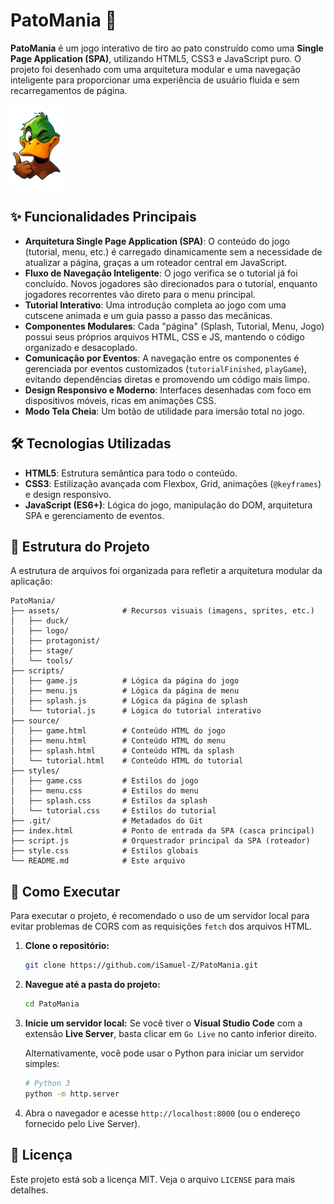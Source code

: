 # PatoMania 🦆

**PatoMania** é um jogo interativo de tiro ao pato construído como uma **Single Page Application (SPA)**, utilizando HTML5, CSS3 e JavaScript puro. O projeto foi desenhado com uma arquitetura modular e uma navegação inteligente para proporcionar uma experiência de usuário fluida e sem recarregamentos de página.

![Logo](assets/logo/logo-mini.png)

## ✨ Funcionalidades Principais

- **Arquitetura Single Page Application (SPA)**: O conteúdo do jogo (tutorial, menu, etc.) é carregado dinamicamente sem a necessidade de atualizar a página, graças a um roteador central em JavaScript.
- **Fluxo de Navegação Inteligente**: O jogo verifica se o tutorial já foi concluído. Novos jogadores são direcionados para o tutorial, enquanto jogadores recorrentes vão direto para o menu principal.
- **Tutorial Interativo**: Uma introdução completa ao jogo com uma cutscene animada e um guia passo a passo das mecânicas.
- **Componentes Modulares**: Cada "página" (Splash, Tutorial, Menu, Jogo) possui seus próprios arquivos HTML, CSS e JS, mantendo o código organizado e desacoplado.
- **Comunicação por Eventos**: A navegação entre os componentes é gerenciada por eventos customizados (`tutorialFinished`, `playGame`), evitando dependências diretas e promovendo um código mais limpo.
- **Design Responsivo e Moderno**: Interfaces desenhadas com foco em dispositivos móveis, ricas em animações CSS.
- **Modo Tela Cheia**: Um botão de utilidade para imersão total no jogo.

## 🛠️ Tecnologias Utilizadas

- **HTML5**: Estrutura semântica para todo o conteúdo.
- **CSS3**: Estilização avançada com Flexbox, Grid, animações (`@keyframes`) e design responsivo.
- **JavaScript (ES6+)**: Lógica do jogo, manipulação do DOM, arquitetura SPA e gerenciamento de eventos.

## 📂 Estrutura do Projeto

A estrutura de arquivos foi organizada para refletir a arquitetura modular da aplicação:

```
PatoMania/
├── assets/              # Recursos visuais (imagens, sprites, etc.)
│   ├── duck/
│   ├── logo/
│   ├── protagonist/
│   ├── stage/
│   └── tools/
├── scripts/
│   ├── game.js          # Lógica da página do jogo
│   ├── menu.js          # Lógica da página de menu
│   ├── splash.js        # Lógica da página de splash
│   └── tutorial.js      # Lógica do tutorial interativo
├── source/
│   ├── game.html        # Conteúdo HTML do jogo
│   ├── menu.html        # Conteúdo HTML do menu
│   ├── splash.html      # Conteúdo HTML da splash
│   └── tutorial.html    # Conteúdo HTML do tutorial
├── styles/
│   ├── game.css         # Estilos do jogo
│   ├── menu.css         # Estilos do menu
│   ├── splash.css       # Estilos da splash
│   └── tutorial.css     # Estilos do tutorial
├── .git/                # Metadados do Git
├── index.html           # Ponto de entrada da SPA (casca principal)
├── script.js            # Orquestrador principal da SPA (roteador)
├── style.css            # Estilos globais
└── README.md            # Este arquivo
```

## 🚀 Como Executar

Para executar o projeto, é recomendado o uso de um servidor local para evitar problemas de CORS com as requisições `fetch` dos arquivos HTML.

1.  **Clone o repositório:**
    ```bash
    git clone https://github.com/iSamuel-Z/PatoMania.git
    ```

2.  **Navegue até a pasta do projeto:**
    ```bash
    cd PatoMania
    ```

3.  **Inicie um servidor local:**
    Se você tiver o **Visual Studio Code** com a extensão **Live Server**, basta clicar em `Go Live` no canto inferior direito.

    Alternativamente, você pode usar o Python para iniciar um servidor simples:
    ```bash
    # Python 3
    python -m http.server
    ```

4.  Abra o navegador e acesse `http://localhost:8000` (ou o endereço fornecido pelo Live Server).

## 📝 Licença

Este projeto está sob a licença MIT. Veja o arquivo `LICENSE` para mais detalhes.
